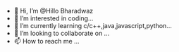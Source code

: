 - 👋 Hi, I’m @Hillo Bharadwaz
- 👀 I’m interested in coding...
- 🌱 I’m currently learning c/c++,java,javascript,python...
- 💞️ I’m looking to collaborate on ...
- 📫 How to reach me ...

<!---
Hillol5630/Hillol5630 is a ✨ special ✨ repository because its `README.md` (this file) appears on your GitHub profile.
You can click the Preview link to take a look at your changes.
--->
